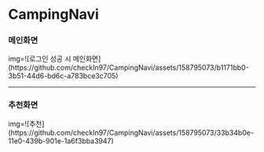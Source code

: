 <h1>CampingNavi</h1>

<h3>메인화면</h3>
img=![로그인 성공 시 메인화면](https://github.com/checkIn97/CampingNavi/assets/158795073/b1171bb0-3b51-44d6-bd6c-a783bce3c705)

<hr>

<h3>추천화면</h3>
img=![추천](https://github.com/checkIn97/CampingNavi/assets/158795073/33b34b0e-11e0-439b-901e-1a6f3bba3947)
